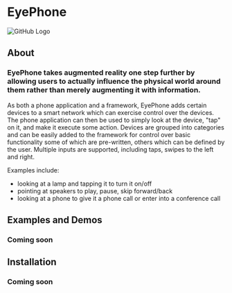 # EyePhone
![GitHub Logo](http://3.bp.blogspot.com/-U470YNIETuE/T-nL_BL5NkI/AAAAAAAAAHs/R2Bq7_BqwSk/s200/eye.jpg)

## About
### EyePhone takes augmented reality one step further by allowing users to actually influence the physical world around them rather than merely augmenting it with information.
As both a phone application and a framework, EyePhone adds certain devices to a smart network which can exercise control over the devices. The phone application can then be used to simply
look at the device, "tap" on it, and make it execute some action. Devices are grouped into categories and can be easily added to the framework for control over basic functionality some of which are
pre-written, others which can be defined by the user. Multiple inputs are supported, including taps, swipes to the left and right.

Examples include: 
  * looking at a lamp and tapping it to turn it on/off 
  * pointing at speakers to play, pause, skip forward/back
  * looking at a phone to give it a phone call or enter into a conference call

## Examples and Demos
### Coming soon

## Installation
### Coming soon
